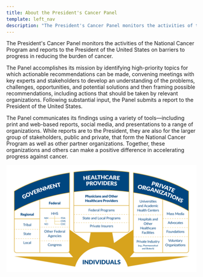 ```yaml
---
title: About the President's Cancer Panel
template: left_nav
description: "The President's Cancer Panel monitors the activities of the National Cancer Program and reports to the President of the United States on barriers to progress in reducing the burden of cancer."
---
```


The President's Cancer Panel monitors the activities of the National Cancer Program
and reports to the President of the United States on barriers to progress in reducing
the burden of cancer.

The Panel accomplishes its mission by identifying high-priority topics for which
actionable recommendations can be made, convening meetings with key experts and
stakeholders to develop an understanding of the problems, challenges, opportunities,
and potential solutions and then framing possible recommendations, including actions
that should be taken by relevant organizations. Following substantial input, the Panel
submits a report to the President of the United States.

The Panel communicates its findings using a variety of tools—including print and
web-based reports, social media, and presentations to a range of organizations.
While reports are to the President, they are also for the larger group of stakeholders,
public and private, that form the National Cancer Program as well as other partner
organizations. Together, these organizations and others can make a positive difference
in accelerating progress against cancer.

![Government, Healthcare Providers, Individuals](../../src/images/cgov-16669_ncp-infographic-update_a_v3_3.png)
